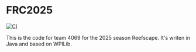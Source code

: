 # FRC2025
[![CI](https://github.com/FRCTeam4069/FRC2025/actions/workflows/main.yml/badge.svg?branch=master)](https://github.com/FRCTeam4069/FRC2025/actions/workflows/main.yml)

This is the code for team 4069 for the 2025 season Reefscape. It's writen in Java and based on WPILib.
